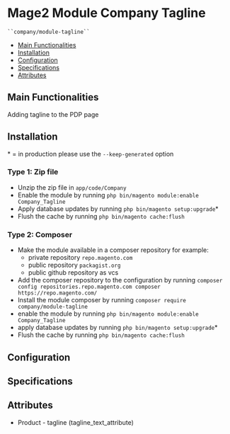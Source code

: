 # Mage2 Module Company Tagline

    ``company/module-tagline``

 - [Main Functionalities](#markdown-header-main-functionalities)
 - [Installation](#markdown-header-installation)
 - [Configuration](#markdown-header-configuration)
 - [Specifications](#markdown-header-specifications)
 - [Attributes](#markdown-header-attributes)


## Main Functionalities
Adding tagline to the PDP page

## Installation
\* = in production please use the `--keep-generated` option

### Type 1: Zip file

 - Unzip the zip file in `app/code/Company`
 - Enable the module by running `php bin/magento module:enable Company_Tagline`
 - Apply database updates by running `php bin/magento setup:upgrade`\*
 - Flush the cache by running `php bin/magento cache:flush`

### Type 2: Composer

 - Make the module available in a composer repository for example:
    - private repository `repo.magento.com`
    - public repository `packagist.org`
    - public github repository as vcs
 - Add the composer repository to the configuration by running `composer config repositories.repo.magento.com composer https://repo.magento.com/`
 - Install the module composer by running `composer require company/module-tagline`
 - enable the module by running `php bin/magento module:enable Company_Tagline`
 - apply database updates by running `php bin/magento setup:upgrade`\*
 - Flush the cache by running `php bin/magento cache:flush`


## Configuration




## Specifications




## Attributes

 - Product - tagline (tagline_text_attribute)

